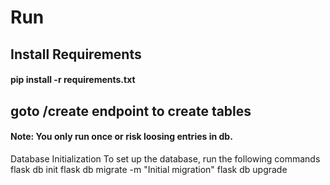 # Run
## Install Requirements 
#### pip install -r requirements.txt

## goto /create endpoint to create tables
#### Note: You only run once or risk loosing entries in db.


Database Initialization
To set up the database, run the following commands
flask db init
flask db migrate -m "Initial migration"
flask db upgrade